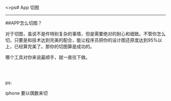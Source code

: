 <>ps# App 切图



---

##APP怎么切图？
<p>对于切图，虽说不是件特别复杂的事情，但是需要绝对的耐心和细致。不管你怎么切，只要是和技术达到完美的配合，能让程序员把你的设计图还原度达到95%以上，已经算完美了。那你的切图算是成功的。</p>

<p>哪个工具对你来说最顺手，就一直往下做。</p>

<br /><br />
<p>ps: </p> 
<p>iphone 要以偶数来切</p>
<p>     </p>









